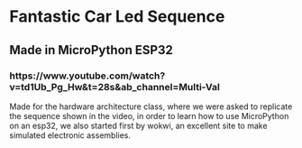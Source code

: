 

<h1>Fantastic Car Led Sequence</h1>
<h2>Made in MicroPython ESP32</h2>
<h3>https://www.youtube.com/watch?v=td1Ub_Pg_Hw&t=28s&ab_channel=Multi-Val</h3>
Made for the hardware architecture class, where we were asked to replicate the sequence shown in the video, in order to learn how to use MicroPython on an esp32, we also started first by wokwi, an excellent site to make simulated electronic assemblies.
